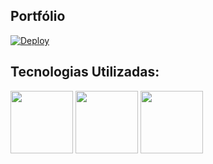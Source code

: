 ## Portfólio

[![Deploy](https://img.shields.io/badge/Acesse%20Aqui%20o%20Site%20No%20Ar-red)](https://jimmy2202.github.io/Projeto2-Avanti-Github/)

## Tecnologias Utilizadas:
<img src="https://i.imgur.com/mG2m2mV.gif" width="100" heigth="100"></img>
<img src="https://i.imgur.com/a0c1jMS.png" width="100" heigth="100"></img>
<img src="https://i.imgur.com/rtjYk6K.png" width="100" heigth="100"></img>
